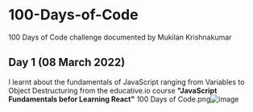 # 100-Days-of-Code
100 Days of Code challenge documented by Mukilan Krishnakumar

## Day 1 (08 March 2022)
I learnt about the fundamentals of JavaScript ranging from Variables to Object Destructuring from the educative.io course **"JavaScript Fundamentals befor Learning React"**
100 Days of Code.png![image](https://user-images.githubusercontent.com/71809485/157223445-3ef896e7-a18c-4940-9afc-12694d7a52a1.png)

